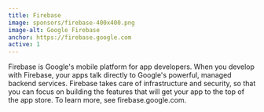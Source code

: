 ```yaml
---
title: Firebase
image: sponsors/firebase-400x400.png
image-alt: Google Firebase
anchor: https://firebase.google.com
active: 1
---
```


Firebase is Google's mobile platform for app developers. When you develop with Firebase, your apps talk directly to Google's powerful, managed backend services. Firebase takes care of infrastructure and security, so that you can focus on building the features that will get your app to the top of the app store. To learn more, see firebase.google.com. 
